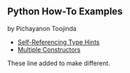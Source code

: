 ## Python How-To Examples

by Pichayanon Toojinda

*  [Self-Referencing Type Hints](self-referencing-hints.md)
*  [Multiple Constructors](multiple-constructors.md)

These line added to make different.
